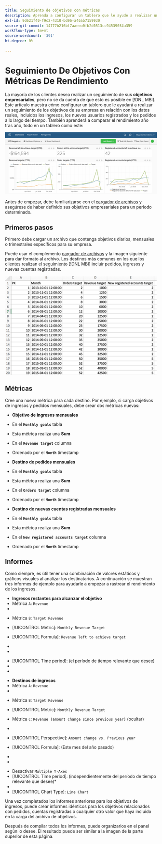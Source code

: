 ```yaml
---
title: Seguimiento de objetivos con métricas
description: Aprenda a configurar un tablero que le ayude a realizar un seguimiento de los objetivos de su empresa en relación con los datos reales, incluidos los ingresos, los nuevos usuarios registrados y los pedidos a lo largo del tiempo.
exl-id: 9d621f40-f9c2-4310-bd96-a46ab7159930
source-git-commit: 14777b216bf7aaeea0fb2d0513cc94539034a359
workflow-type: tm+mt
source-wordcount: '391'
ht-degree: 0%

---
```


# Seguimiento De Objetivos Con Métricas De Rendimiento

La mayoría de los clientes desea realizar un seguimiento de sus **objetivos empresariales**, pero no se da cuenta de que esto es posible en [!DNL MBI]. Este artículo muestra cómo configurar un tablero que le ayudará a realizar un seguimiento de los objetivos de su empresa en relación con los datos reales, incluidos los ingresos, los nuevos usuarios registrados y los pedidos a lo largo del tiempo. También aprenderá a comparar el rendimiento año tras año, todo en un tablero como este:

![](../../assets/Goals-_dashboard_2.png)

Antes de empezar, debe familiarizarse con el [cargador de archivos](../importing-data/connecting-data/using-file-uploader.md) y asegúrese de haber definido sus objetivos empresariales para un periodo determinado.

## Primeros pasos

Primero debe cargar un archivo que contenga objetivos diarios, mensuales o trimestrales específicos para su empresa.

Puede usar el complemento [cargador de archivos](../importing-data/connecting-data/using-file-uploader.md) y la imagen siguiente para dar formato al archivo. Los destinos más comunes en los que los clientes realizan el seguimiento [!DNL MBI] incluir pedidos, ingresos y nuevas cuentas registradas.

![](../../assets/Goals-_Excel.png)

## Métricas

Cree una nueva métrica para cada destino. Por ejemplo, si carga objetivos de ingresos y pedidos mensuales, debe crear dos métricas nuevas:

* **Objetivo de ingresos mensuales**
* En el **`Monthly goals`** tabla
* Esta métrica realiza una **Sum**
* En el **`Revenue target`** columna
* Ordenado por el **`Month`** timestamp

* **Destino de pedidos mensuales**
* En el **`Monthly goals`** tabla
* Esta métrica realiza una **Sum**
* En el **`Orders target`** columna
* Ordenado por el **`Month`** timestamp

* **Destino de nuevas cuentas registradas mensuales**
* En el **`Monthly goals`** tabla
* Esta métrica realiza una **Sum**
* En el **`New registered accounts target`** columna
* Ordenado por el **`Month`** timestamp

## Informes

Como siempre, es útil tener una combinación de valores estáticos y gráficos visuales al analizar los destinatarios. A continuación se muestran tres informes de ejemplo para ayudarle a empezar a rastrear el rendimiento de los ingresos.

* **Ingresos restantes para alcanzar el objetivo**
* Métrica `A`: `Revenue`
* 

   [!UICONTROL Métrica]: `Revenue`

* Métrica `B`: `Target Revenue`
* [!UICONTROL Metric]: `Monthly Revenue Target`

* [!UICONTROL Formula]: `Revenue left to achieve target`
* 
   [!UICONTROL Fórmula]: `(B-A)`
* 

   [!UICONTROL Format]: `Number`

* [!UICONTROL Time period]: (el período de tiempo relevante que desee)
* 
   [!UICONTROL Interval]: `Month`
* 

   [!UICONTROL Tipo de gráfico]: `Scalar`

* **Destinos de ingresos**
* Métrica `A`: `Revenue`
* 

   [!UICONTROL Métrica]: `Revenue`

* Métrica `B`: `Target Revenue`
* [!UICONTROL Metric]: `Monthly Revenue Target`

* Métrica `C`: `Revenue (amount change since previous year)` (ocultar)
* 
   [!UICONTROL Métrica]: `Revenue`
* [!UICONTROL Perspective]: `Amount change vs. Previous year`

* [!UICONTROL Formula]: (Este mes del año pasado)
* 
   [!UICONTROL Fórmula]: `(A-C)`
* 

   [!UICONTROL Format]: `Currency`

* Desactivar `Multiple Y-Axes`
* [!UICONTROL Time period]: (independientemente del período de tiempo relevante que desee)*
* 
   [!UICONTROL Interval]: `Month`
* [!UICONTROL Chart Type]: `Line Chart`

Una vez completados los informes anteriores para los objetivos de ingresos, puede crear informes idénticos para los objetivos relacionados con pedidos, cuentas registradas o cualquier otro valor que haya incluido en la carga del archivo de objetivos.

Después de compilar todos los informes, puede organizarlos en el panel según lo desee. El resultado puede ser similar a la imagen de la parte superior de esta página.
